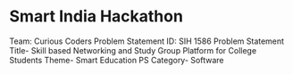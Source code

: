 # Smart India Hackathon
Team: Curious Coders
Problem Statement ID: SIH 1586
Problem Statement Title- Skill based Networking and Study Group Platform for College Students
Theme- Smart Education
PS Category- Software
